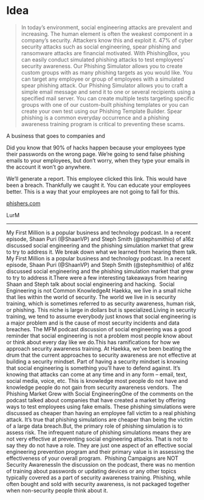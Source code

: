 # Idea

> In today’s environment, social engineering attacks are prevalent and increasing. The human element is often the weakest component in a company’s security. Attackers know this and exploit it. 47% of cyber security attacks such as social engineering, spear phishing and ransomware attacks are financial motivated. With PhishingBox, you can easily conduct simulated phishing attacks to test employees' security awareness. Our Phishing Simulator allows you to create custom groups with as many phishing targets as you would like. You can target any employee or group of employees with a simulated spear phishing attack.  Our Phishing Simulator allows you to craft a simple email message and send it to one or several recipients using a specified mail server. You can create multiple tests targeting specific groups with one of our custom-built phishing templates or you can create your own test using our Phishing Template Builder. Spear phishing is a common everyday occurrence and a phishing awareness training program is critical to preventing these scams.
> 

A business that goes to companies and

Did you know that 90% of hacks happen because your employees type their passwords on the wrong page. We’re going to send false phishing emails to your employees, but don’t worry, when they type your emails in the account it won’t go anywhere.

We’ll generate a report. This employee clicked this link. This would have been a breach. Thankfully we caught it. You can educate your employees better. This is a way that your employees are not going to fall for this.

[phishers.com](http://phishers.com/)

LurM

---

My First Million is a popular business and technology podcast. In a recent episode, Shaan Puri (@ShaanVP) and Steph Smith (@stephsmithio) of a16z discussed social engineering and the phishing simulation market that grew to try to address it. We break down what we learned from hearing them talk. My First Million is a popular business and technology podcast. In a recent episode, Shaan Puri (@ShaanVP) and Steph Smith (@stephsmithio) of a16z discussed social engineering and the phishing simulation market that grew to try to address it.There were a few interesting takeaways from hearing Shaan and Steph talk about social engineering and hacking.
 Social Engineering is not Common KnowledgeAt Haekka, we live in a small niche that lies within the world of security. The world we live in is security training, which is sometimes referred to as security awareness, human risk, or phishing. This niche is large in dollars but is specialized.Living in security training, we tend to assume everybody just knows that social engineering is a major problem and is the cause of most security incidents and data breaches. The MFM podcast discussion of social engineering was a good reminder that social engineering is not a problem most people know about or think about every day like we do.This has ramifications for how we approach security awareness training. At Haekka, we’ve been beating the drum that the current approaches to security awareness are not effective at building a security mindset. Part of having a security mindset is knowing that social engineering is something you’ll have to defend against. It’s knowing that attacks can come at any time and in any form – email, text, social media, voice, etc. This is knowledge most people do not have and knowledge people do not gain from security awareness vendors.
 The Phishing Market Grew with Social EngineeringOne of the comments on the podcast talked about companies that have created a market by offering ways to test employees using fake emails. These phishing simulations were discussed as cheaper than having an employee fall victim to a real phishing attack. It’s true that phishing simulations are cheaper than being the victim of a large data breach.But, the primary role of phishing simulation is to assess risk. The infrequent nature of phishing simulations means they are not very effective at preventing social engineering attacks. That is not to say they do not have a role. They are just one aspect of an effective social engineering prevention program and their primary value is in assessing the effectiveness of your overall program.
 Phishing Campaigns are NOT Security AwarenessIn the discussion on the podcast, there was no mention of training about passwords or updating devices or any other topics typically covered as a part of security awareness training. Phishing, while often bought and sold with security awareness, is not packaged together when non-security people think about it.‍
